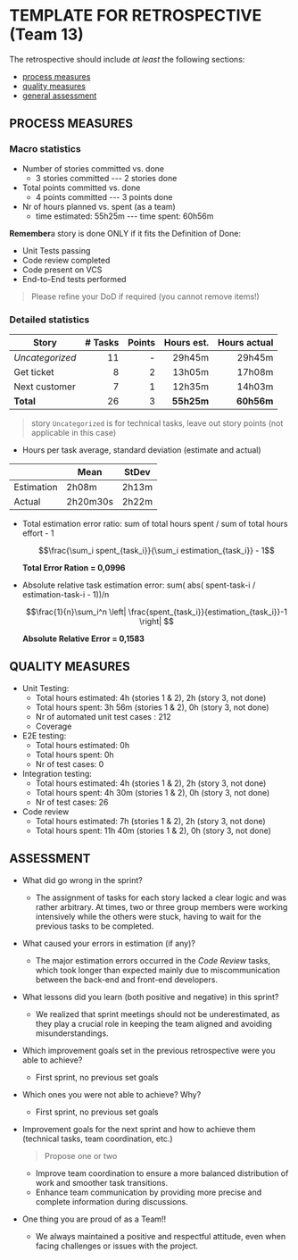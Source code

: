 TEMPLATE FOR RETROSPECTIVE (Team 13)
=====================================

The retrospective should include _at least_ the following
sections:

- [process measures](#process-measures)
- [quality measures](#quality-measures)
- [general assessment](#assessment)

## PROCESS MEASURES 

### Macro statistics

- Number of stories committed vs. done 
    - 3 stories committed --- 2 stories done
- Total points committed vs. done 
    - 4 points committed --- 3 points done
- Nr of hours planned vs. spent (as a team)
    - time estimated: 55h25m --- time spent: 60h56m

**Remember**a story is done ONLY if it fits the Definition of Done:
 
- Unit Tests passing
- Code review completed
- Code present on VCS
- End-to-End tests performed

> Please refine your DoD if required (you cannot remove items!) 

### Detailed statistics

| Story | # Tasks | Points | Hours est. | Hours actual |
|-------|--------:|-------:|-----------:|-------------:|
| _Uncategorized_ | 11 | - | 29h45m | 29h45m |
| Get ticket | 8 | 2 | 13h05m | 17h08m |
| Next customer | 7 | 1 | 12h35m | 14h03m |
| **Total** | 26 | 3 | **55h25m** | **60h56m** |


> story `Uncategorized` is for technical tasks, leave out story points (not applicable in this case)

- Hours per task average, standard deviation (estimate and actual)

|            | Mean | StDev |
|------------|------|-------|
| Estimation | 2h08m | 2h13m | 
| Actual     | 2h20m30s | 2h22m |

- Total estimation error ratio: sum of total hours spent / sum of total hours effort - 1

    $$\frac{\sum_i spent_{task_i}}{\sum_i estimation_{task_i}} - 1$$
  
  **Total Error Ration = 0,0996**
    
- Absolute relative task estimation error: sum( abs( spent-task-i / estimation-task-i - 1))/n

    $$\frac{1}{n}\sum_i^n \left| \frac{spent_{task_i}}{estimation_{task_i}}-1 \right| $$

  **Absolute Relative Error = 0,1583**
  
## QUALITY MEASURES 

- Unit Testing:
  - Total hours estimated: 4h (stories 1 & 2), 2h (story 3, not done)
  - Total hours spent: 3h 56m (stories 1 & 2), 0h (story 3, not done)
  - Nr of automated unit test cases : 212
  - Coverage
- E2E testing:
  - Total hours estimated: 0h
  - Total hours spent: 0h
  - Nr of test cases: 0
- Integration testing:
  - Total hours estimated: 4h (stories 1 & 2), 2h (story 3, not done) 
  - Total hours spent: 4h 30m (stories 1 & 2), 0h (story 3, not done)
  - Nr of test cases: 26
- Code review 
  - Total hours estimated: 7h (stories 1 & 2), 2h (story 3, not done) 
  - Total hours spent: 11h 40m (stories 1 & 2), 0h (story 3, not done)
  


## ASSESSMENT

- What did go wrong in the sprint?
    - The assignment of tasks for each story lacked a clear logic and was rather arbitrary. At times, two or three group members were working intensively while the others were stuck, having to wait for the previous tasks to be completed.

- What caused your errors in estimation (if any)?
    - The major estimation errors occurred in the _Code Review_ tasks, which took longer than expected mainly due to miscommunication between the back-end and front-end developers.

- What lessons did you learn (both positive and negative) in this sprint?
    - We realized that sprint meetings should not be underestimated, as they play a crucial role in keeping the team aligned and avoiding misunderstandings.

- Which improvement goals set in the previous retrospective were you able to achieve? 
    - First sprint, no previous set goals
  
- Which ones you were not able to achieve? Why?
    - First sprint, no previous set goals

- Improvement goals for the next sprint and how to achieve them (technical tasks, team coordination, etc.)

  > Propose one or two
  - Improve team coordination to ensure a more balanced distribution of work and smoother task transitions.
  - Enhance team communication by providing more precise and complete information during discussions.

- One thing you are proud of as a Team!!
  - We always maintained a positive and respectful attitude, even when facing challenges or issues with the project.